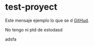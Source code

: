 
# test-proyect  




Este mensaje ejemplo lo que se d
 [GitHud][1].

 No tengo ni ptd de estodasd

 [1]: http://github.com
 adsfa